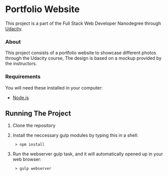 # Portfolio Website

This project is a part of the Full Stack Web Developer Nanodegree through [Udacity](https://www.udacity.com/course/full-stack-web-developer-nanodegree--nd004).

### About
This project consists of a portfolio website to showcase different photos through the Udacity course, The design is based on a mockup provided by the instructors.

### Requirements

You will need these installed in your computer:

* [Node.js](https://nodejs.org/en/download/)

## Running The Project

1. Clone the repository

2. Install the neccessary gulp modules by typing this in a shell:

        > npm install

3. Run the webserver gulp task, and it will automatically opened up in your web browser:

        > gulp webserver
